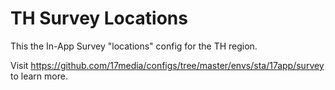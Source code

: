 # TH Survey Locations
This the In-App Survey "locations" config for the TH region.

Visit https://github.com/17media/configs/tree/master/envs/sta/17app/survey to learn more.

